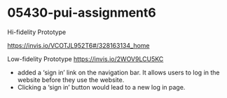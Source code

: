 # 05430-pui-assignment6

Hi-fidelity Prototype

https://invis.io/VCOTJL952T6#/328163134_home

Low-fidelity Prototype
https://invis.io/2WOV9LCU5KC

- added a ‘sign in’ link on the navigation bar. It allows users to log in the website before they use the website.
- Clicking a ‘sign in’ button would lead to a new log in page. 


